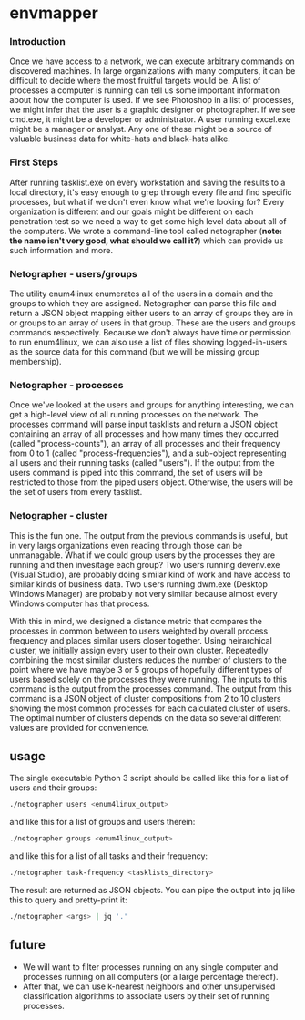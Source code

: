 # envmapper

### Introduction

Once we have access to a network, we can execute arbitrary commands on discovered machines. In large organizations with many computers, it can be difficult to decide where the most fruitful targets would be. A list of processes a computer is running can tell us some important information about how the computer is used. If we see Photoshop in a list of processes, we might infer that the user is a graphic designer or photographer. If we see cmd.exe, it might be a developer or administrator. A user running excel.exe might be a manager or analyst. Any one of these might be a source of valuable business data for white-hats and black-hats alike.

### First Steps

After running tasklist.exe on every workstation and saving the results to a local directory, it's easy enough to grep through every file and find specific processes, but what if we don't even know what we're looking for? Every organization is different and our goals might be different on each penetration test so we need a way to get some high level data about all of the computers. We wrote a command-line tool called netographer (**note: the name isn't very good, what should we call it?**) which can provide us such information and more.

### Netographer - users/groups

The utility enum4linux enumerates all of the users in a domain and the groups to which they are assigned. Netographer can parse this file and return a JSON object mapping either users to an array of groups they are in or groups to an array of users in that group. These are the users and groups commands respectively. Because we don't always have time or permission to run enum4linux, we can also use a list of files showing logged-in-users as the source data for this command (but we will be missing group membership).

### Netographer - processes

Once we've looked at the users and groups for anything interesting, we can get a high-level view of all running processes on the network. The processes command will parse input tasklists and return a JSON object containing an array of all processes and how many times they occurred (called "process-counts"), an array of all processes and their frequency from 0 to 1 (called "process-frequencies"), and a sub-object representing all users and their running tasks (called "users"). If the output from the users command is piped into this command, the set of users will be restricted to those from the piped users object. Otherwise, the users will be the set of users from every tasklist.

### Netographer - cluster

This is the fun one. The output from the previous commands is useful, but in very largs organizations even reading through those can be unmanagable. What if we could group users by the processes they are running and then invesitage each group? Two users running devenv.exe (Visual Studio), are probably doing similar kind of work and have access to similar kinds of business data. Two users running dwm.exe (Desktop Windows Manager) are probably not very similar because almost every Windows computer has that process.

With this in mind, we designed a distance metric that compares the processes in common between to users weighted by overall process frequency and places similar users closer together. Using heirarchical cluster, we initially assign every user to their own cluster. Repeatedly combining the most similar clusters reduces the number of clusters to the point where we have maybe 3 or 5 groups of hopefully different types of users based solely on the processes they were running. The inputs to this command is the output from the processes command. The output from this command is a JSON object of cluster compositions from 2 to 10 clusters showing the most common processes for each calculated cluster of users. The optimal number of clusters depends on the data so several different values are provided for convenience.


## usage
The single executable Python 3 script should be called like this for a list of users and their groups:

```bash
./netographer users <enum4linux_output>
```

and like this for a list of groups and users therein:

```bash
./netographer groups <enum4linux_output>
```

and like this for a list of all tasks and their frequency:

```bash
./netographer task-frequency <tasklists_directory>
```

The result are returned as JSON objects. You can pipe the output into jq like this to query and pretty-print it:

```bash
./netographer <args> | jq '.'
```

## future
- We will want to filter processes running on any single computer and processes running on all computers (or a large percentage thereof).
- After that, we can use k-nearest neighbors and other unsupervised classification algorithms to associate users by their set of running processes.
